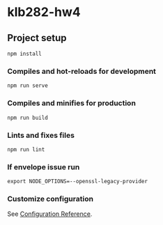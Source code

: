 # klb282-hw4

## Project setup
```
npm install
```

### Compiles and hot-reloads for development
```
npm run serve
```

### Compiles and minifies for production
```
npm run build
```

### Lints and fixes files
```
npm run lint
```

### If envelope issue run
```
export NODE_OPTIONS=--openssl-legacy-provider
```


### Customize configuration
See [Configuration Reference](https://cli.vuejs.org/config/).
